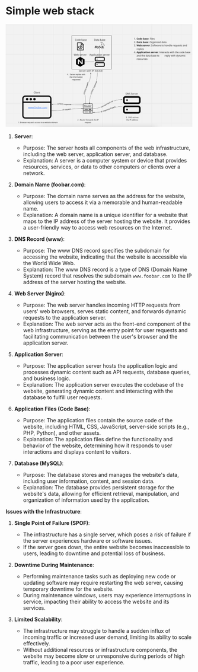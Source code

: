 # Simple web stack

![Simple web stack](./0-simple_web_stack.png)

1. **Server**:
   - Purpose: The server hosts all components of the web infrastructure, including the web server, application server, and database.
   - Explanation: A server is a computer system or device that provides resources, services, or data to other computers or clients over a network.

2. **Domain Name (foobar.com)**:
   - Purpose: The domain name serves as the address for the website, allowing users to access it via a memorable and human-readable name.
   - Explanation: A domain name is a unique identifier for a website that maps to the IP address of the server hosting the website. It provides a user-friendly way to access web resources on the Internet.

3. **DNS Record (www)**:
   - Purpose: The www DNS record specifies the subdomain for accessing the website, indicating that the website is accessible via the World Wide Web.
   - Explanation: The www DNS record is a type of DNS (Domain Name System) record that resolves the subdomain `www.foobar.com` to the IP address of the server hosting the website.

4. **Web Server (Nginx)**:
   - Purpose: The web server handles incoming HTTP requests from users' web browsers, serves static content, and forwards dynamic requests to the application server.
   - Explanation: The web server acts as the front-end component of the web infrastructure, serving as the entry point for user requests and facilitating communication between the user's browser and the application server.

5. **Application Server**:
   - Purpose: The application server hosts the application logic and processes dynamic content such as API requests, database queries, and business logic.
   - Explanation: The application server executes the codebase of the website, generating dynamic content and interacting with the database to fulfill user requests.

6. **Application Files (Code Base)**:
   - Purpose: The application files contain the source code of the website, including HTML, CSS, JavaScript, server-side scripts (e.g., PHP, Python), and other assets.
   - Explanation: The application files define the functionality and behavior of the website, determining how it responds to user interactions and displays content to visitors.

7. **Database (MySQL)**:
   - Purpose: The database stores and manages the website's data, including user information, content, and session data.
   - Explanation: The database provides persistent storage for the website's data, allowing for efficient retrieval, manipulation, and organization of information used by the application.

**Issues with the Infrastructure**:

1. **Single Point of Failure (SPOF)**:
   - The infrastructure has a single server, which poses a risk of failure if the server experiences hardware or software issues.
   - If the server goes down, the entire website becomes inaccessible to users, leading to downtime and potential loss of business.

2. **Downtime During Maintenance**:
   - Performing maintenance tasks such as deploying new code or updating software may require restarting the web server, causing temporary downtime for the website.
   - During maintenance windows, users may experience interruptions in service, impacting their ability to access the website and its services.

3. **Limited Scalability**:
   - The infrastructure may struggle to handle a sudden influx of incoming traffic or increased user demand, limiting its ability to scale effectively.
   - Without additional resources or infrastructure components, the website may become slow or unresponsive during periods of high traffic, leading to a poor user experience.
